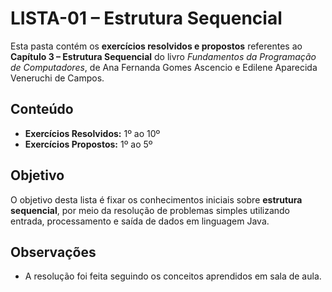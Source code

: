 # LISTA-01 – Estrutura Sequencial

Esta pasta contém os **exercícios resolvidos e propostos** referentes ao **Capítulo 3 – Estrutura Sequencial** do livro *Fundamentos da Programação de Computadores*, de Ana Fernanda Gomes Ascencio e Edilene Aparecida Veneruchi de Campos.

## Conteúdo

- **Exercícios Resolvidos:** 1º ao 10º  
- **Exercícios Propostos:** 1º ao 5º

## Objetivo

O objetivo desta lista é fixar os conhecimentos iniciais sobre **estrutura sequencial**, por meio da resolução de problemas simples utilizando entrada, processamento e saída de dados em linguagem Java.

## Observações

- A resolução foi feita seguindo os conceitos aprendidos em sala de aula.
